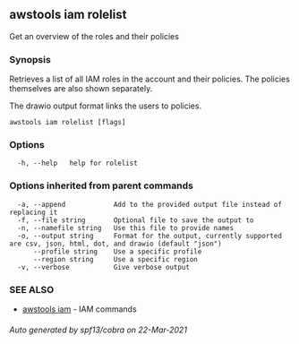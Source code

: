 ## awstools iam rolelist

Get an overview of the roles and their policies

### Synopsis

Retrieves a list of all IAM roles in the account and their policies.
The policies themselves are also shown separately.

The drawio output format links the users to policies.

```
awstools iam rolelist [flags]
```

### Options

```
  -h, --help   help for rolelist
```

### Options inherited from parent commands

```
  -a, --append            Add to the provided output file instead of replacing it
  -f, --file string       Optional file to save the output to
  -n, --namefile string   Use this file to provide names
  -o, --output string     Format for the output, currently supported are csv, json, html, dot, and drawio (default "json")
      --profile string    Use a specific profile
      --region string     Use a specific region
  -v, --verbose           Give verbose output
```

### SEE ALSO

* [awstools iam](awstools_iam.md)	 - IAM commands

###### Auto generated by spf13/cobra on 22-Mar-2021
